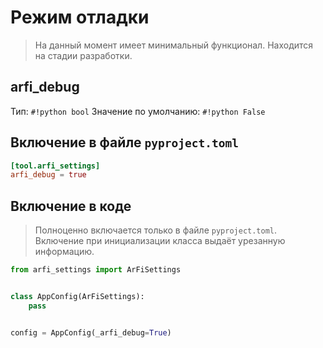 # Режим отладки

> На данный момент имеет минимальный функционал. Находится на стадии разработки.

## arfi_debug

Тип: `#!python bool`
Значение по умолчанию: `#!python False`


## Включение в файле `pyproject.toml`

```toml title="pyproject.toml"
[tool.arfi_settings]
arfi_debug = true
```

## Включение в коде

> Полноценно включается только в файле `pyproject.toml`. Включение при инициализации класса выдаёт урезанную информацию.

```py title="settings.py"
from arfi_settings import ArFiSettings


class AppConfig(ArFiSettings):
    pass


config = AppConfig(_arfi_debug=True)
```
